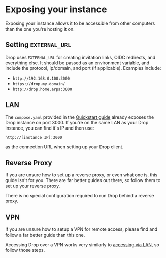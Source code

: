 # Exposing your instance
Exposing your instance allows it to be accessible from other computers than the one you're hosting it on.

## Setting `EXTERNAL_URL`
Drop uses `EXTERNAL_URL` for creating invitation links, OIDC redirects, and everything else. It should be passed as an environment variable, and include the protocol, ip/domain, and port (if applicable). Examples include:
- `http://192.168.0.100:3000`
- `https://drop.my.domain/`
- `http://drop.home.arpa:3000`

## LAN
The `compose.yaml` provided in the [Quickstart guide](./quickstart.md) already exposes the Drop instance on port 3000. If you're on the same LAN as your Drop instance, you can find it's IP and then use:
```
http://[instance IP]:3000
```

as the connection URL when setting up your Drop client.

## Reverse Proxy
If you are unsure how to set up a reverse proxy, or even what one is, this guide isn't for you. There are far better guides out there, so follow them to set up your reverse proxy.

There is no special configuration required to run Drop behind a reverse proxy.

## VPN
If you are unsure how to setup a VPN for remote access, please find and follow a far better guide than this one. 

Accessing Drop over a VPN works very similarly to [accessing via LAN](#lan), so follow those steps.
